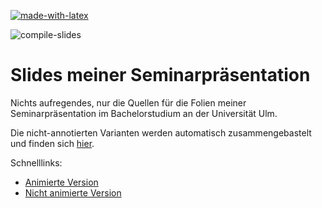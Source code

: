 [![made-with-latex](https://img.shields.io/badge/Made%20with-LaTeX-1f425f.svg)](https://www.latex-project.org/)

![compile-slides](https://github.com/EagleoutIce/slides-rtds-trusting-trust/workflows/compile-slides/badge.svg)

# Slides meiner Seminarpräsentation

Nichts aufregendes, nur die Quellen für die Folien meiner Seminarpräsentation im Bachelorstudium an der Universität Ulm.

Die nicht-annotierten Varianten werden automatisch zusammengebastelt und finden sich [hier](https://github.com/EagleoutIce/slides-rtds-trusting-trust/tree/gh-pages).

Schnelllinks:
* [Animierte Version](https://github.com/EagleoutIce/slides-rtds-trusting-trust/blob/gh-pages/noanim-noannot-atvs-presentation.pdf)
* [Nicht animierte Version](https://github.com/EagleoutIce/slides-rtds-trusting-trust/blob/gh-pages/noanim-noannot-atvs-presentation.pdf)